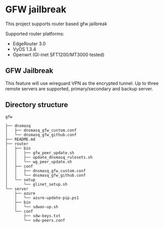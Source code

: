 # GFW jailbreak
This project supports router based gfw jailbreak

Supported router platforms:

* EdgeRouter 3.0
* VyOS 1.3.4
* Openwrt (Gl-inet SFT1200/MT3000 tested)

## GFW Jailbreak
This feature will use wireguard VPN as the encrypted tunnel. Up to three remote servers are supported, primary/secondary and backup server.

## Directory structure
```
gfw

├── dnsmasq
│   ├── dnsmasq_gfw_custom.conf
│   └── dnsmasq_gfw_github.conf
├── README.md
├── router
│   ├── bin
│   │   ├── gfw_peer_update.sh
│   │   ├── update_dnsmasq_rulesets.sh
│   │   └── wg_peer_update.sh
│   ├── conf
│   │   ├── dnsmasq_gfw_custom.conf
│   │   └── dnsmasq_gfw_github.conf
│   └── setup
│       └── glinet_setup.sh
└── server
    ├── azure
    │   └── azure-update-pip.ps1
    ├── bin
    │   └── sdwan-up.sh
    └── conf
        ├── sdw-keys.txt
        └── sdw-peers.conf
```

